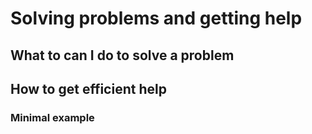 Solving problems and getting help
===


## What to can I do to solve a problem



## How to get efficient help


### Minimal example







